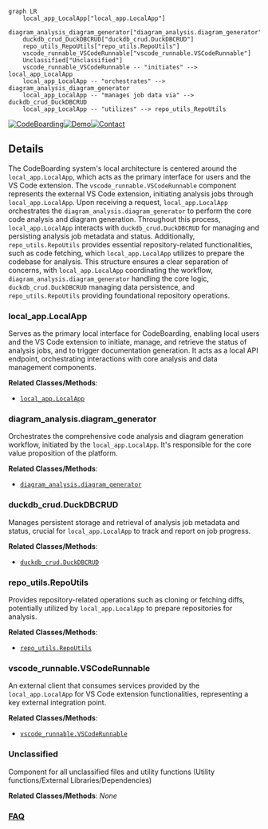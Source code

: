 ```mermaid
graph LR
    local_app_LocalApp["local_app.LocalApp"]
    diagram_analysis_diagram_generator["diagram_analysis.diagram_generator"]
    duckdb_crud_DuckDBCRUD["duckdb_crud.DuckDBCRUD"]
    repo_utils_RepoUtils["repo_utils.RepoUtils"]
    vscode_runnable_VSCodeRunnable["vscode_runnable.VSCodeRunnable"]
    Unclassified["Unclassified"]
    vscode_runnable_VSCodeRunnable -- "initiates" --> local_app_LocalApp
    local_app_LocalApp -- "orchestrates" --> diagram_analysis_diagram_generator
    local_app_LocalApp -- "manages job data via" --> duckdb_crud_DuckDBCRUD
    local_app_LocalApp -- "utilizes" --> repo_utils_RepoUtils
```

[![CodeBoarding](https://img.shields.io/badge/Generated%20by-CodeBoarding-9cf?style=flat-square)](https://github.com/CodeBoarding/CodeBoarding)[![Demo](https://img.shields.io/badge/Try%20our-Demo-blue?style=flat-square)](https://www.codeboarding.org/diagrams)[![Contact](https://img.shields.io/badge/Contact%20us%20-%20contact@codeboarding.org-lightgrey?style=flat-square)](mailto:contact@codeboarding.org)

## Details

The CodeBoarding system's local architecture is centered around the `local_app.LocalApp`, which acts as the primary interface for users and the VS Code extension. The `vscode_runnable.VSCodeRunnable` component represents the external VS Code extension, initiating analysis jobs through `local_app.LocalApp`. Upon receiving a request, `local_app.LocalApp` orchestrates the `diagram_analysis.diagram_generator` to perform the core code analysis and diagram generation. Throughout this process, `local_app.LocalApp` interacts with `duckdb_crud.DuckDBCRUD` for managing and persisting analysis job metadata and status. Additionally, `repo_utils.RepoUtils` provides essential repository-related functionalities, such as code fetching, which `local_app.LocalApp` utilizes to prepare the codebase for analysis. This structure ensures a clear separation of concerns, with `local_app.LocalApp` coordinating the workflow, `diagram_analysis.diagram_generator` handling the core logic, `duckdb_crud.DuckDBCRUD` managing data persistence, and `repo_utils.RepoUtils` providing foundational repository operations.

### local_app.LocalApp
Serves as the primary local interface for CodeBoarding, enabling local users and the VS Code extension to initiate, manage, and retrieve the status of analysis jobs, and to trigger documentation generation. It acts as a local API endpoint, orchestrating interactions with core analysis and data management components.


**Related Classes/Methods**:

- <a href="https://github.com/CodeBoarding/CodeBoarding/blob/mainlocal_app.py" target="_blank" rel="noopener noreferrer">`local_app.LocalApp`</a>


### diagram_analysis.diagram_generator
Orchestrates the comprehensive code analysis and diagram generation workflow, initiated by the `local_app.LocalApp`. It's responsible for the core value proposition of the platform.


**Related Classes/Methods**:

- <a href="https://github.com/CodeBoarding/CodeBoarding/blob/maindiagram_analysis/diagram_generator.py" target="_blank" rel="noopener noreferrer">`diagram_analysis.diagram_generator`</a>


### duckdb_crud.DuckDBCRUD
Manages persistent storage and retrieval of analysis job metadata and status, crucial for `local_app.LocalApp` to track and report on job progress.


**Related Classes/Methods**:

- <a href="https://github.com/CodeBoarding/CodeBoarding/blob/mainduckdb_crud.py" target="_blank" rel="noopener noreferrer">`duckdb_crud.DuckDBCRUD`</a>


### repo_utils.RepoUtils
Provides repository-related operations such as cloning or fetching diffs, potentially utilized by `local_app.LocalApp` to prepare repositories for analysis.


**Related Classes/Methods**:

- <a href="https://github.com/CodeBoarding/CodeBoarding/blob/mainrepo_utils/__init__.py" target="_blank" rel="noopener noreferrer">`repo_utils.RepoUtils`</a>


### vscode_runnable.VSCodeRunnable
An external client that consumes services provided by the `local_app.LocalApp` for VS Code extension functionalities, representing a key external integration point.


**Related Classes/Methods**:

- <a href="https://github.com/CodeBoarding/CodeBoarding/blob/mainvscode_runnable.py" target="_blank" rel="noopener noreferrer">`vscode_runnable.VSCodeRunnable`</a>


### Unclassified
Component for all unclassified files and utility functions (Utility functions/External Libraries/Dependencies)


**Related Classes/Methods**: _None_



### [FAQ](https://github.com/CodeBoarding/GeneratedOnBoardings/tree/main?tab=readme-ov-file#faq)
